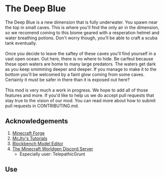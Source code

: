 # The Deep Blue

The Deep Blue is a new dimension that is fully underwater. You spawn near the top in small caves. This is where you'll find the only air in the dimension, so we recomend coming to this biome geared with a resperation helmet and water breathing potions. Don't worry though, you'll be able to craft a scuba tank eventually.<br /><br />
Once you decide to leave the saftey of these caves you'll find yourself in a vast open ocean. Out here, there is no where to hide. Be carfeul because these open waters are home to many large predators. The waters get dark as you keep smimming deeper and deeper. If you manage to make it to the bottom you'll be welcomed by a faint glow coming from some caves. Certainly it must be safer in there than it is exposed out here?<br /><br />
This mod is very much a work in progress. We hope to add all of those features and more. If you'd like to help us we do accept pull requests that stay true to the vision of our mod. You can read more about how to submit pull requests in CONTRIBUTING.md.

## Acknowledgements

1. [Minecraft Forge](http://files.minecraftforge.net/)
2. [McJty's Tutorials](https://wiki.mcjty.eu/modding/index.php?title=Main_Page)
3. [Blockbench Model Editor](https://blockbench.net/)
4. [The Minecraft Worldgen Discord Server](https://discord.gg/BuBGds9)
	* Especially user: TelepathicGrunt


## Use
